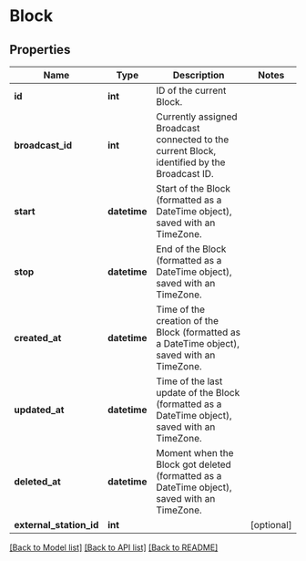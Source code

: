 # Block

## Properties
Name | Type | Description | Notes
------------ | ------------- | ------------- | -------------
**id** | **int** | ID of the current Block. | 
**broadcast_id** | **int** | Currently assigned Broadcast connected to the current Block, identified by the Broadcast ID. | 
**start** | **datetime** | Start of the Block (formatted as a DateTime object), saved with an TimeZone. | 
**stop** | **datetime** | End of the Block (formatted as a DateTime object), saved with an TimeZone. | 
**created_at** | **datetime** | Time of the creation of the Block (formatted as a DateTime object), saved with an TimeZone. | 
**updated_at** | **datetime** | Time of the last update of the Block (formatted as a DateTime object), saved with an TimeZone. | 
**deleted_at** | **datetime** | Moment when the Block got deleted (formatted as a DateTime object), saved with an TimeZone. | 
**external_station_id** | **int** |  | [optional] 

[[Back to Model list]](../README.md#documentation-for-models) [[Back to API list]](../README.md#documentation-for-api-endpoints) [[Back to README]](../README.md)


